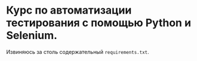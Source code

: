 # Курс по автоматизации тестирования с помощью Python и Selenium.
Извиняюсь за столь содержательный `requirements.txt`.
